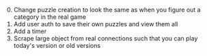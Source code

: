 0. Change puzzle creation to look the same as when you figure out a category in the real game
1. Add user auth to save their own puzzles and view them all
2. Add a timer
3. Scrape large object from real connections such that you can play today's version or old versions
